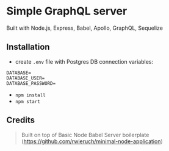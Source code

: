 # Simple GraphQL server

Built with Node.js, Express, Babel, Apollo, GraphQL, Sequelize

## Installation

- create `.env` file with Postgres DB connection variables:

```
DATABASE=
DATABASE_USER=
DATABASE_PASSWORD=
```

- `npm install`
- `npm start`

## Credits

> Built on top of Basic Node Babel Server boilerplate (https://github.com/rwieruch/minimal-node-application)

